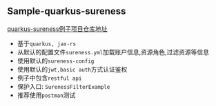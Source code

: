 ## Sample-quarkus-sureness  

[quarkus-sureness例子项目仓库地址](https://github.com/tomsun28/sureness/tree/master/samples/quarkus-sureness)    

- 基于`quarkus, jax-rs`
- 从默认的配置文件`sureness.yml`加载账户信息,资源角色,过滤资源等信息  
- 使用默认的`sureness-config`  
- 使用默认的`jwt,basic auth`方式认证鉴权
- 例子中包含`restful api`  
- 保护入口: `SurenessFilterExample`  
- 推荐使用`postman`测试
